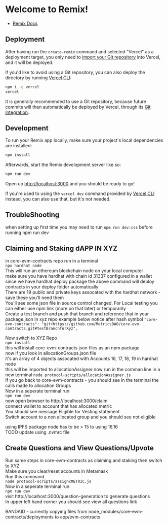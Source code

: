 # Welcome to Remix!

- [Remix Docs](https://remix.run/docs)

## Deployment

After having run the `create-remix` command and selected "Vercel" as a deployment target, you only need to [import your Git repository](https://vercel.com/new) into Vercel, and it will be deployed.

If you'd like to avoid using a Git repository, you can also deploy the directory by running [Vercel CLI](https://vercel.com/cli):

```sh
npm i -g vercel
vercel
```

It is generally recommended to use a Git repository, because future commits will then automatically be deployed by Vercel, through its [Git Integration](https://vercel.com/docs/concepts/git).

## Development

To run your Remix app locally, make sure your project's local dependencies are installed:

```sh
npm install
```

Afterwards, start the Remix development server like so:

```sh
npm run dev
```

Open up [http://localhost:3000](http://localhost:3000) and you should be ready to go!

If you're used to using the `vercel dev` command provided by [Vercel CLI](https://vercel.com/cli) instead, you can also use that, but it's not needed.  

## TroubleShooting  
when setting up first time you may need to run `npm run dev:css` before running npm run dev

## Claiming and Staking dAPP IN XYZ    
in core-evm-contracts repo run in a terminal  
`npx hardhat node`    
This will run an ethereum blockchain node on your local computer  
make sure you have hardhat with chain id 31337 configured in a wallet  
since we have hardhat deploy package the above command will deploy contracts in your deploy folder automatically    
There are 19 public and private keys assocated with the hardhat network - save these you'll need them  
You'll see some json file in source control changed.
For Local testing you can either use npm link (more on that later) or temporarily  
Create a test branch and push that branch and reference that in your package.json in xyz repo example below notice after hash symbol
`"core-evm-contracts": "git+https://github.com/MetricsDAO/core-evm-contracts.git#testBranchforXyz",`  

Now switch to XYZ Repo  
`npm install`  
this will install core-evm-contracts json files as an npm package  
now if you look in allocationGroups.json file  
it's an array of 4 objects assocated with Accounts 16, 17, 18, 19 in hardhat node  
this will be imported to allocationAssigner now run in the comman line in a new terminal
`node protocol-scripts/allocationAssigner.js`  
If you go back to core-evm-contracts - you should see in the terminal the calls made to allocation Groups  
Now in a seperate terminal run  
`npm run dev`  
now open browser to http://localhost:3000/claim  
connect wallet to account that has allocated metric  
You should see message Eligible for Vesting statement  
Switch account to a non allocated group and you should see not eligible  


using IPFS package node has to be > 15 to using 16.16  
TODO update using .nvmrc file  

## Create Questions and View Questions/Upvote  
Run same steps in core-evm-contracts as claiming and staking then switch to XYZ  
Make sure you clear/reset accounts in Metamask  
Run this command  
`node protocol-scripts/assignxMETRIC.js`  
Now in a seperate terminal run  
`npm run dev`  
visit http://localhost:3000/question-generation to generate questions  
In upper left hand corner you should see view all questions link  

BANDAID - currently copying files from node_modules/core-evm-contracts/deployments to app/evm-contracts

